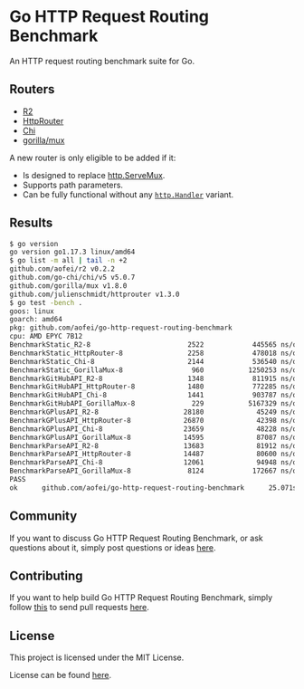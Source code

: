 # Go HTTP Request Routing Benchmark

An HTTP request routing benchmark suite for Go.

## Routers

* [R2](https://github.com/aofei/r2)
* [HttpRouter](https://github.com/julienschmidt/httprouter)
* [Chi](https://github.com/go-chi/chi)
* [gorilla/mux](https://github.com/gorilla/mux)

A new router is only eligible to be added if it:

* Is designed to replace [http.ServeMux](https://pkg.go.dev/net/http#ServeMux).
* Supports path parameters.
* Can be fully functional without any [`http.Handler`](https://pkg.go.dev/net/http#Handler) variant.

## Results

```bash
$ go version
go version go1.17.3 linux/amd64
$ go list -m all | tail -n +2
github.com/aofei/r2 v0.2.2
github.com/go-chi/chi/v5 v5.0.7
github.com/gorilla/mux v1.8.0
github.com/julienschmidt/httprouter v1.3.0
$ go test -bench .
goos: linux
goarch: amd64
pkg: github.com/aofei/go-http-request-routing-benchmark
cpu: AMD EPYC 7B12
BenchmarkStatic_R2-8                        2522            445565 ns/op          771571 B/op       1727 allocs/op
BenchmarkStatic_HttpRouter-8                2258            478018 ns/op          771567 B/op       1727 allocs/op
BenchmarkStatic_Chi-8                       2144            536540 ns/op          842228 B/op       2199 allocs/op
BenchmarkStatic_GorillaMux-8                 960           1250253 ns/op          930394 B/op       3150 allocs/op
BenchmarkGitHubAPI_R2-8                     1348            811915 ns/op         1185405 B/op       3353 allocs/op
BenchmarkGitHubAPI_HttpRouter-8             1480            772285 ns/op         1191232 B/op       3352 allocs/op
BenchmarkGitHubAPI_Chi-8                    1441            903787 ns/op         1198201 B/op       3285 allocs/op
BenchmarkGitHubAPI_GorillaMux-8              229           5167329 ns/op         1381182 B/op       4794 allocs/op
BenchmarkGPlusAPI_R2-8                     28180             45249 ns/op           69815 B/op        198 allocs/op
BenchmarkGPlusAPI_HttpRouter-8             26870             42398 ns/op           69907 B/op        198 allocs/op
BenchmarkGPlusAPI_Chi-8                    23659             48228 ns/op           70457 B/op        193 allocs/op
BenchmarkGPlusAPI_GorillaMux-8             14595             87087 ns/op           81168 B/op        282 allocs/op
BenchmarkParseAPI_R2-8                     13683             81912 ns/op          136155 B/op        366 allocs/op
BenchmarkParseAPI_HttpRouter-8             14487             80600 ns/op          135988 B/op        366 allocs/op
BenchmarkParseAPI_Chi-8                    12061             94948 ns/op          140074 B/op        380 allocs/op
BenchmarkParseAPI_GorillaMux-8              8124            172667 ns/op          159558 B/op        552 allocs/op
PASS
ok      github.com/aofei/go-http-request-routing-benchmark      25.071s
```

## Community

If you want to discuss Go HTTP Request Routing Benchmark, or ask questions about
it, simply post questions or ideas
[here](https://github.com/aofei/go-http-request-routing-benchmark/issues).

## Contributing

If you want to help build Go HTTP Request Routing Benchmark, simply follow
[this](https://github.com/aofei/go-http-request-routing-benchmark/wiki/Contributing)
to send pull requests
[here](https://github.com/aofei/go-http-request-routing-benchmark/pulls).

## License

This project is licensed under the MIT License.

License can be found [here](LICENSE).
